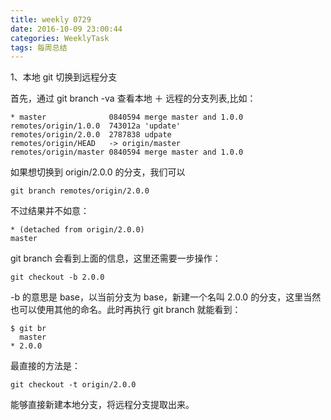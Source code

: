 ```yaml
---
title: weekly 0729
date: 2016-10-09 23:00:44
categories: WeeklyTask
tags: 每周总结
---
```

1、本地 git 切换到远程分支

首先，通过 git branch -va 查看本地 ＋ 远程的分支列表,比如：

```shell
* master              0840594 merge master and 1.0.0
remotes/origin/1.0.0  743012a 'update'
remotes/origin/2.0.0  2787838 udpate
remotes/origin/HEAD   -> origin/master
remotes/origin/master 0840594 merge master and 1.0.0
```

如果想切换到 origin/2.0.0 的分支，我们可以
```shell
git branch remotes/origin/2.0.0
```

不过结果并不如意：
```shell
* (detached from origin/2.0.0)
master
```

git branch 会看到上面的信息，这里还需要一步操作：

```shell
git checkout -b 2.0.0
```

-b 的意思是 base，以当前分支为 base，新建一个名叫 2.0.0 的分支，这里当然也可以使用其他的命名。此时再执行 git branch 就能看到：

```shell
$ git br
  master
* 2.0.0
```

最直接的方法是：

```shell
git checkout -t origin/2.0.0
```
能够直接新建本地分支，将远程分支提取出来。
